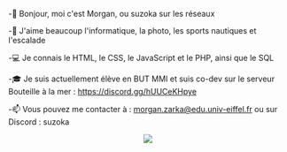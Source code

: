 -👋 Bonjour, moi c'est Morgan, ou suzoka sur les réseaux

-💞 J'aime beaucoup l'informatique, la photo, les sports nautiques et l'escalade

-💻 Je connais le HTML, le CSS, le JavaScript et le PHP, ainsi que le SQL

-🎓 Je suis actuellement élève en BUT MMI et suis co-dev sur le serveur Bouteille à la mer : https://discord.gg/hUUCeKHpye

-📫 Vous pouvez me contacter à : morgan.zarka@edu.univ-eiffel.fr ou sur Discord : suzoka

<p align="center">
<a href="https://github.com/anuraghazra/github-readme-stats">
  <img src="https://github-readme-stats.vercel.app/api/top-langs/?username=Suzoka" />
</a>
</p>

<!--
**Suzoka/Suzoka** is a ✨ _special_ ✨ repository because its `README.md` (this file) appears on your GitHub profile.

Here are some ideas to get you started:

- 🔭 I’m currently working on ...
- 🌱 I’m currently learning ...
- 👯 I’m looking to collaborate on ...
- 🤔 I’m looking for help with ...
- 💬 Ask me about ...
- 📫 How to reach me: ...
- 😄 Pronouns: ...
- ⚡ Fun fact: ...
-->
